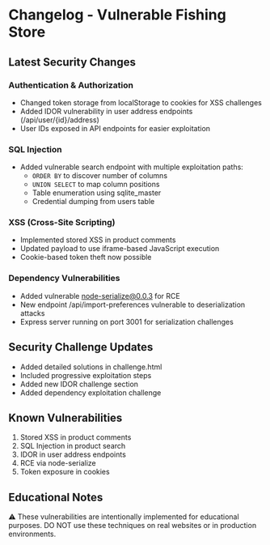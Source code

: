 # Changelog - Vulnerable Fishing Store

## Latest Security Changes

### Authentication & Authorization
- Changed token storage from localStorage to cookies for XSS challenges
- Added IDOR vulnerability in user address endpoints (/api/user/{id}/address)
- User IDs exposed in API endpoints for easier exploitation

### SQL Injection
- Added vulnerable search endpoint with multiple exploitation paths:
  - `ORDER BY` to discover number of columns
  - `UNION SELECT` to map column positions
  - Table enumeration using sqlite_master
  - Credential dumping from users table

### XSS (Cross-Site Scripting)
- Implemented stored XSS in product comments
- Updated payload to use iframe-based JavaScript execution
- Cookie-based token theft now possible

### Dependency Vulnerabilities
- Added vulnerable node-serialize@0.0.3 for RCE
- New endpoint /api/import-preferences vulnerable to deserialization attacks
- Express server running on port 3001 for serialization challenges

## Security Challenge Updates
- Added detailed solutions in challenge.html
- Included progressive exploitation steps
- Added new IDOR challenge section
- Added dependency exploitation challenge

## Known Vulnerabilities
1. Stored XSS in product comments
2. SQL Injection in product search
3. IDOR in user address endpoints
4. RCE via node-serialize
5. Token exposure in cookies

## Educational Notes
⚠️ These vulnerabilities are intentionally implemented for educational purposes.
DO NOT use these techniques on real websites or in production environments. 